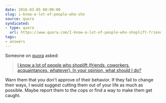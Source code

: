 ```yaml
---
date: 2016-03-05 00:00:00
slug: i-know-a-lot-of-people-who-sho
source: quora
syndicated:
- type: quora
  url: https://www.quora.com/I-know-a-lot-of-people-who-shoplift-friends-coworkers-acquaintances-whatever-In-your-opinion-what-should-I-do/answer/Roy-Tang
tags:
- answers
---
```


Someone on [quora](https://quora.com) asked:

> [I know a lot of people who shoplift (friends, coworkers, acquaintances, whatever). In your opinion, what should I do?](https://www.quora.com/I-know-a-lot-of-people-who-shoplift-friends-coworkers-acquaintances-whatever-In-your-opinion-what-should-I-do/answer/Roy-Tang)


Warn them that you don't approve of their behavior. If they fail to change their ways, I would suggest cutting them out of your life as much as possible. Maybe report them to the cops or find a way to make them get caught.